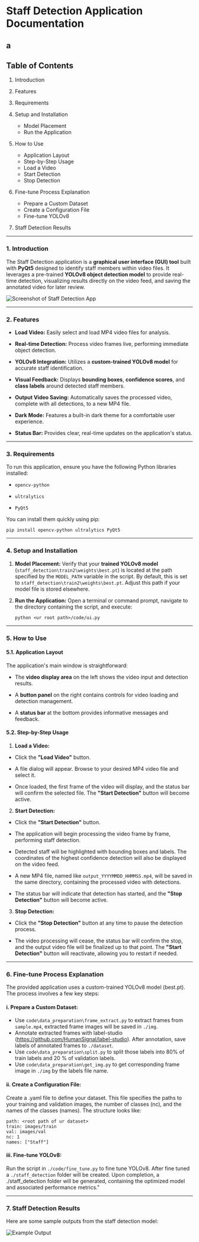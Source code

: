 # Staff Detection Application Documentation
a
---

## Table of Contents
1. Introduction

2. Features

3. Requirements

4. Setup and Installation
    - Model Placement
    - Run the Application

5. How to Use
    - Application Layout
    - Step-by-Step Usage
    - Load a Video
    - Start Detection
    - Stop Detection

6. Fine-tune Process Explanation
    - Prepare a Custom Dataset
    - Create a Configuration File
    - Fine-tune YOLOv8

7. Staff Detection Results
---

### 1. Introduction

The Staff Detection application is a **graphical user interface (GUI) tool** built with **PyQt5** designed to identify staff members within video files. It leverages a pre-trained **YOLOv8 object detection model** to provide real-time detection, visualizing results directly on the video feed, and saving the annotated video for later review.

![Screenshot of Staff Detection App](./Staff%20Detection%20App%20Screenshot.png)

---

### 2. Features

* **Load Video:** Easily select and load MP4 video files for analysis.

* **Real-time Detection:** Process video frames live, performing immediate object detection.

* **YOLOv8 Integration:** Utilizes a **custom-trained YOLOv8 model** for accurate staff identification.

* **Visual Feedback:** Displays **bounding boxes**, **confidence scores**, and **class labels** around detected staff members.

* **Output Video Saving:** Automatically saves the processed video, complete with all detections, to a new MP4 file.

* **Dark Mode:** Features a built-in dark theme for a comfortable user experience.

* **Status Bar:** Provides clear, real-time updates on the application's status.

---

### 3. Requirements

To run this application, ensure you have the following Python libraries installed:

* `opencv-python`

* `ultralytics`

* `PyQt5`

You can install them quickly using pip:
```
pip install opencv-python ultralytics PyQt5
```

---

### 4. Setup and Installation

1. **Model Placement:** Verify that your **trained YOLOv8 model** (`staff_detection\train2\weights\best.pt`) is located at the path specified by the `MODEL_PATH` variable in the script. By default, this is set to `staff_detection\train2\weights\best.pt`. Adjust this path if your model file is stored elsewhere.

3. **Run the Application:** Open a terminal or command prompt, navigate to the directory containing the script, and execute:
    ```
    python <ur root path>/code/ui.py
    ```

---

### 5. How to Use

#### 5.1. Application Layout

The application's main window is straightforward:

* The **video display area** on the left shows the video input and detection results.

* A **button panel** on the right contains controls for video loading and detection management.

* A **status bar** at the bottom provides informative messages and feedback.

#### 5.2. Step-by-Step Usage

1. **Load a Video:**

* Click the **"Load Video"** button.

* A file dialog will appear. Browse to your desired MP4 video file and select it.

* Once loaded, the first frame of the video will display, and the status bar will confirm the selected file. The **"Start Detection"** button will become active.

2. **Start Detection:**

* Click the **"Start Detection"** button.

* The application will begin processing the video frame by frame, performing staff detection.

* Detected staff will be highlighted with bounding boxes and labels. The coordinates of the highest confidence detection will also be displayed on the video feed.

* A new MP4 file, named like `output_YYYYMMDD_HHMMSS.mp4`, will be saved in the same directory, containing the processed video with detections.

* The status bar will indicate that detection has started, and the **"Stop Detection"** button will become active.

3. **Stop Detection:**

* Click the **"Stop Detection"** button at any time to pause the detection process.

* The video processing will cease, the status bar will confirm the stop, and the output video file will be finalized up to that point. The **"Start Detection"** button will reactivate, allowing you to restart if needed.

---

### 6. Fine-tune Process Explanation
The provided application uses a custom-trained YOLOv8 model (best.pt). The process involves a few key steps:

#### i. Prepare a Custom Dataset:
- Use `code\data_preparation\frame_extract.py` to extract frames from `sample.mp4`, extracted frame images will be saved in `./img`.
- Annotate extracted frames with label-studio (https://github.com/HumanSignal/label-studio). After annotation, save labels of annotated frames to `./dataset`.
- Use `code\data_preparation\split.py` to split those labels into 80% of train labels and 20 % of validation labels.
- Use `code\data_preparation\get_img.py` to get corresponding frame image in `./img` by the labels file name.

#### ii. Create a Configuration File:
Create a .yaml file to define your dataset. This file specifies the paths to your training and validation images, the number of classes (nc), and the names of the classes (names). The structure looks like:
```
path: <root path of ur dataset>
train: images/train
val: images/val
nc: 1
names: ["Staff"]
```

#### iii. Fine-tune YOLOv8:
Run the script in `./code/fine_tune.py` to fine tune YOLOv8. After fine tuned a `./staff_detection` folder will be created. Upon completion, a ./staff_detection folder will be generated, containing the optimized model and associated performance metrics."

---

### 7. Staff Detection Results
Here are some sample outputs from the staff detection model:

![Example Output](staff_detection\train22\val_batch0_pred.jpg)

